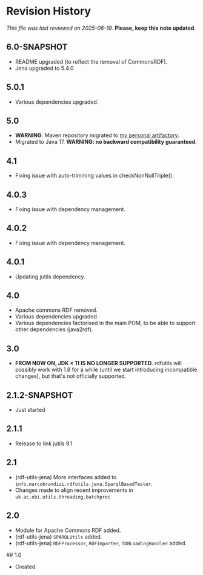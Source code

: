 # Revision History

*This file was last reviewed on 2025-06-19*. **Please, keep this note updated**.

## 6.0-SNAPSHOT
* README upgraded (to reflect the removal of CommonsRDF).
* Jena upgraded to 5.4.0


## 5.0.1
* Various dependencies upgraded.


## 5.0
* **WARNING**: Maven repository migrated to [my personal artifactory](https://artifactory.marcobrandizi.info/#/public).
* Migrated to Java 17. **WARNING: no backward compatibility guaranteed**.


## 4.1
* Fixing issue with auto-trimming values in checkNonNullTriple().


## 4.0.3
* Fixing issue with dependency management.


## 4.0.2
* Fixing issue with dependency management.


## 4.0.1
* Updating jutils dependency.


## 4.0
* Apache commons RDF removed.
* Various dependencies upgraded.
* Various dependencies factorised in the main POM, to be able to support other dependencies (java2rdf).


## 3.0 
* **FROM NOW ON, JDK < 11 IS NO LONGER SUPPORTED**. rdfutils will possibly work with 1.8 for 
  a while (until we start introducing incompatible changes), but that's not officially supported.


## 2.1.2-SNAPSHOT
* Just started


## 2.1.1
* Release to link jutils 9.1


## 2.1
* (rdf-utils-jena) More interfaces added to `info.marcobrandizi.rdfutils.jena.SparqlBasedTester`.
* Changes made to align recent improvements in `uk.ac.ebi.utils.threading.batchproc`
  
 
## 2.0
* Module for Apache Commons RDF added.
* (rdf-utils-jena) `SPARQLUtils` added.
* (rdf-utils-jena) `RDFProcessor`, `RDFImporter`, `TDBLoadingHandler` added.


## 1.0
* Created